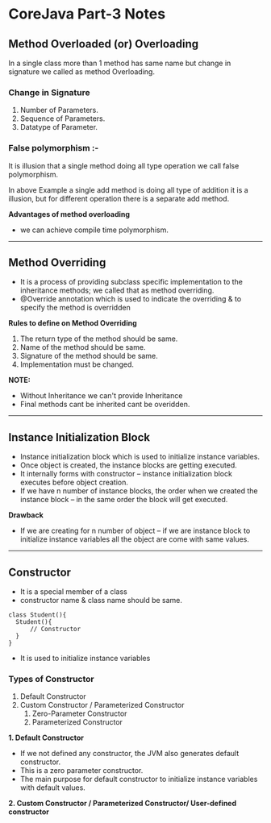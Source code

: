 # CoreJava Part-3 Notes
## Method Overloaded (or) Overloading
In a single class more than 1 method has same name but change in signature we called as method Overloading.

### Change in Signature
1. Number of Parameters.
2. Sequence of Parameters.
3. Datatype of Parameter.

### False polymorphism :-
It is illusion that a single method doing all type operation we call false polymorphism.

In above Example a single add method is doing all type of addition it is a illusion, but for different operation there is a separate add method.

**Advantages of method overloading**
- we can achieve compile time polymorphism.
---
## Method Overriding
- It is a process of providing subclass specific implementation to the inheritance methods; we called that as method overriding.
- @Override annotation which is used to indicate the overriding & to specify the method is overridden

**Rules to define on Method Overriding**
1. The return type of the method should be same.
2. Name of the method should be same.
3. Signature of the method should be same.
4. Implementation must be changed.

**NOTE:**
- Without Inheritance we can't provide Inheritance
- Final methods cant be inherited cant be overidden.
---
## Instance Initialization Block
- Instance initialization block which is used to initialize instance variables.
- Once object is created, the instance blocks are getting executed.
- It internally forms with constructor – instance initialization block executes before object creation.
- If we have n number of instance blocks, the order when we created the instance block – in the same order the block will get executed.

**Drawback**
- If we are creating for n number of object – if we are instance block to initialize instance variables all the object are come with same values.
---
## Constructor
- It is a special member of a class
- constructor name & class name should be same.
```
class Student(){
  Student(){
      // Constructor
  }
}
```
- It is used to initialize instance variables

### Types of Constructor
1. Default Constructor
2. Custom Constructor / Parameterized Constructor
     1. Zero-Parameter Constructor
     2. Parameterized Constructor

**1. Default Constructor**
   - If we not defined any constructor, the JVM also generates default constructor.
   - This is a zero parameter constructor.
   - The main purpose for default constructor to initialize instance variables with default values.

**2. Custom Constructor / Parameterized Constructor/ User-defined constructor**
  

